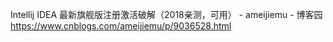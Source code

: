 Intellij IDEA 最新旗舰版注册激活破解（2018亲测，可用） - ameijiemu - 博客园
https://www.cnblogs.com/ameijiemu/p/9036528.html





